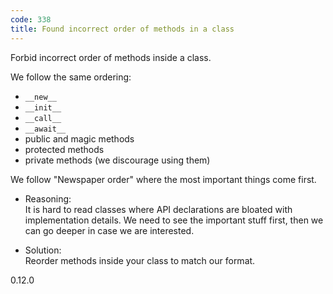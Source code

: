 ```yaml
---
code: 338
title: Found incorrect order of methods in a class
---
```


Forbid incorrect order of methods inside a class.

We follow the same ordering:

  - `__new__`
  - `__init__`
  - `__call__`
  - `__await__`
  - public and magic methods
  - protected methods
  - private methods (we discourage using them)

We follow "Newspaper order" where the most important things come first.

  - Reasoning:  
    It is hard to read classes where API declarations are bloated with
    implementation details. We need to see the important stuff first,
    then we can go deeper in case we are interested.

  - Solution:  
    Reorder methods inside your class to match our format.

<div class="versionadded">

0.12.0

</div>